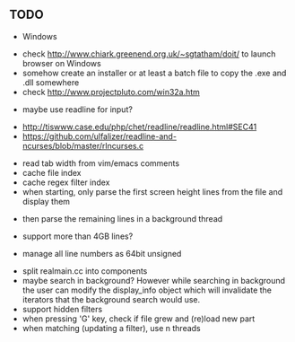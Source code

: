TODO
----

- Windows
 + check http://www.chiark.greenend.org.uk/~sgtatham/doit/ to launch browser on Windows
 + somehow create an installer or at least a batch file to copy the .exe and .dll somewhere
 + check http://www.projectpluto.com/win32a.htm
- maybe use readline for input?
 + http://tiswww.case.edu/php/chet/readline/readline.html#SEC41
 + https://github.com/ulfalizer/readline-and-ncurses/blob/master/rlncurses.c
- read tab width from vim/emacs comments
- cache file index
- cache regex filter index
- when starting, only parse the first screen height lines from the file and display them
 + then parse the remaining lines in a background thread
- support more than 4GB lines?
 + manage all line numbers as 64bit unsigned
- split realmain.cc into components
- maybe search in background? However while searching in background the user can modify the display_info object which will invalidate the iterators that the background search would use.
- support hidden filters
- when pressing 'G' key, check if file grew and (re)load new part
- when matching (updating a filter), use n threads
